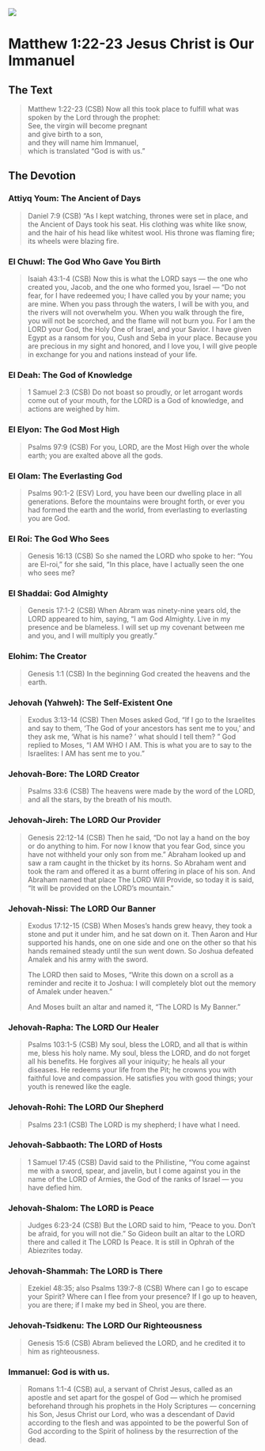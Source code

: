<img class="intro-right" src="/images/art-matthew.jpg">

# Matthew 1:22-23 Jesus Christ is Our Immanuel

## The Text

>Matthew 1:22-23 (CSB) Now all this took place to fulfill what was spoken by the Lord through the prophet:  
>See, the virgin will become pregnant  
>and give birth to a son,  
>and they will name him Immanuel,  
>which is translated “God is with us.”

## The Devotion

### Attiyq Youm: The Ancient of Days

>Daniel 7:9 (CSB) “As I kept watching,
thrones were set in place,
and the Ancient of Days took his seat.
His clothing was white like snow,
and the hair of his head like whitest wool.
His throne was flaming fire;
its wheels were blazing fire.

### El Chuwl: The God Who Gave You Birth

>Isaiah 43:1-4 (CSB)
Now this is what the LORD says —
the one who created you, Jacob,
and the one who formed you, Israel —
“Do not fear, for I have redeemed you;
I have called you by your name; you are mine.
When you pass through the waters,
I will be with you,
and the rivers will not overwhelm you.
When you walk through the fire,
you will not be scorched,
and the flame will not burn you.
For I am the LORD your God,
the Holy One of Israel, and your Savior.
I have given Egypt as a ransom for you,
Cush and Seba in your place.
Because you are precious in my sight
and honored, and I love you,
I will give people in exchange for you
and nations instead of your life.

### El Deah: The God of Knowledge

>1 Samuel 2:3 (CSB) Do not boast so proudly,
or let arrogant words come out of your mouth,
for the LORD is a God of knowledge,
and actions are weighed by him.

### El Elyon: The God Most High

>Psalms 97:9 (CSB) For you, LORD,
are the Most High over the whole earth;
you are exalted above all the gods.

### El Olam: The Everlasting God

>Psalms 90:1-2 (ESV)
Lord, you have been our dwelling place
in all generations.
Before the mountains were brought forth,
or ever you had formed the earth and the world,
from everlasting to everlasting you are God.

### El Roi: The God Who Sees

>Genesis 16:13 (CSB) So she named the LORD who spoke to her: “You are El-roi,” for she said, “In this place, have I actually seen the one who sees me?

### El Shaddai: God Almighty

>Genesis 17:1-2 (CSB) When Abram was ninety-nine years old, the LORD appeared to him, saying, “I am God Almighty. Live in my presence and be blameless. I will set up my covenant between me and you, and I will multiply you greatly.”

### Elohim: The Creator

>Genesis 1:1 (CSB) In the beginning God created the heavens and the earth.

### Jehovah (Yahweh): The Self-Existent One

>Exodus 3:13-14 (CSB) Then Moses asked God, “If I go to the Israelites and say to them, ‘The God of your ancestors has sent me to you,’ and they ask me, ‘What is his name? ’ what should I tell them? ”
God replied to Moses, “I AM WHO I AM. This is what you are to say to the Israelites: I AM has sent me to you.”

### Jehovah-Bore: The LORD Creator

>Psalms 33:6 (CSB) The heavens were made by the word of the LORD,
and all the stars, by the breath of his mouth.

### Jehovah-Jireh: The LORD Our Provider

>Genesis 22:12-14 (CSB) Then he said, “Do not lay a hand on the boy or do anything to him. For now I know that you fear God, since you have not withheld your only son from me.” Abraham looked up and saw a ram caught in the thicket by its horns. So Abraham went and took the ram and offered it as a burnt offering in place of his son. And Abraham named that place The LORD Will Provide, so today it is said, “It will be provided on the LORD’s mountain.”

### Jehovah-Nissi: The LORD Our Banner

>Exodus 17:12-15 (CSB) When Moses’s hands grew heavy, they took a stone and put it under him, and he sat down on it. Then Aaron and Hur supported his hands, one on one side and one on the other so that his hands remained steady until the sun went down. So Joshua defeated Amalek and his army with the sword.
>
>The LORD then said to Moses, “Write this down on a scroll as a reminder and recite it to Joshua: I will completely blot out the memory of Amalek under heaven.”
>
>And Moses built an altar and named it, “The LORD Is My Banner.”

### Jehovah-Rapha: The LORD Our Healer

>Psalms 103:1-5 (CSB) My soul, bless the LORD,
and all that is within me, bless his holy name.
My soul, bless the LORD,
and do not forget all his benefits.
He forgives all your iniquity;
he heals all your diseases.
He redeems your life from the Pit;
he crowns you with faithful love and compassion.
He satisfies you with good things;
your youth is renewed like the eagle.

### Jehovah-Rohi: The LORD Our Shepherd

>Psalms 23:1 (CSB) The LORD is my shepherd;
I have what I need.

### Jehovah-Sabbaoth: The LORD of Hosts

>1 Samuel 17:45 (CSB) David said to the Philistine, “You come against me with a sword, spear, and javelin, but I come against you in the name of the LORD of Armies, the God of the ranks of Israel — you have defied him.

### Jehovah-Shalom: The LORD is Peace

>Judges 6:23-24 (CSB) But the LORD said to him, “Peace to you. Don’t be afraid, for you will not die.” So Gideon built an altar to the LORD there and called it The LORD Is Peace. It is still in Ophrah of the Abiezrites today.

### Jehovah-Shammah: The LORD is There

>Ezekiel 48:35; also Psalms 139:7-8 (CSB)
Where can I go to escape your Spirit?
Where can I flee from your presence?
If I go up to heaven, you are there;
if I make my bed in Sheol, you are there.

### Jehovah-Tsidkenu: The LORD Our Righteousness

>Genesis 15:6 (CSB) Abram believed the LORD, and he credited it to him as righteousness.

### Immanuel: God is with us.

>Romans 1:1-4 (CSB) aul, a servant of Christ Jesus, called as an apostle and set apart for <bgy>the gospel of God — which he promised beforehand through his prophets in the Holy Scriptures — concerning his Son, Jesus Christ our Lord, who was a descendant of David according to the flesh and was appointed to be the powerful Son of God according to the Spirit of holiness by the resurrection of the dead.</bgy>
